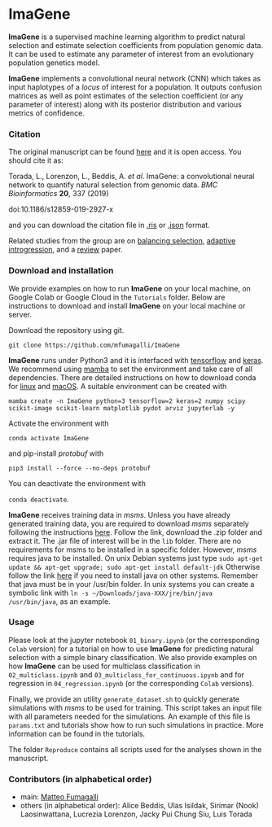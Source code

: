 # ImaGene

**ImaGene** is a supervised machine learning algorithm to predict natural selection and estimate selection coefficients from population genomic data.
It can be used to estimate any parameter of interest from an evolutionary population genetics model.

**ImaGene** implements a convolutional neural network (CNN) which takes as input haplotypes of a _locus_ of interest for a population.
It outputs confusion matrices as well as point estimates of the selection coefficient (or any parameter of interest) along with its posterior distribution and various metrics of confidence.

### Citation

The original manuscript can be found [here](https://bmcbioinformatics.biomedcentral.com/articles/10.1186/s12859-019-2927-x) and it is open access.
You should cite it as:

Torada, L., Lorenzon, L., Beddis, A. _et al_. ImaGene: a convolutional neural network to quantify natural selection from genomic data. _BMC Bioinformatics_ __20__, 337 (2019)

doi:10.1186/s12859-019-2927-x

and you can download the citation file in [.ris](citeme.ris) or [.json](citeme.json) format.

Related studies from the group are on [balancing selection](https://onlinelibrary.wiley.com/doi/10.1111/1755-0998.13379), [adaptive introgression](https://elifesciences.org/articles/64669), and a [review](https://doi.org/10.1093/gbe/evad008) paper.

### Download and installation

We provide examples on how to run **ImaGene** on your local machine, on Google Colab or Google Cloud in the `Tutorials` folder.
Below are instructions to download and install **ImaGene** on your local machine or server.

Download the repository using git.
```
git clone https://github.com/mfumagalli/ImaGene
```

**ImaGene** runs under Python3 and it is interfaced with [tensorflow](https://www.tensorflow.org) and [keras](https://keras.io/).
We recommend using [mamba](https://mamba.readthedocs.io/en/latest/) to set the environment and take care of all dependencies.
There are detailed instructions on how to download conda for [linux](https://conda.io/docs/user-guide/install/linux.html) and [macOS](https://conda.io/docs/user-guide/install/macos.html).
A suitable environment can be created with

`mamba create -n ImaGene python=3 tensorflow=2 keras=2 numpy scipy scikit-image scikit-learn matplotlib pydot arviz jupyterlab -y`

Activate the environment with 

`conda activate ImaGene`

and pip-install _protobuf_ with

`pip3 install --force --no-deps protobuf`

You can deactivate the environment with

`conda deactivate`.


**ImaGene** receives training data in _msms_.
Unless you have already generated training data, you are required to download _msms_ separately following the instructions [here](https://www.mabs.at/publications/software-msms/downloads/).
Follow the link, download the .zip folder and extract it.
The .jar file of interest will be in the `lib` folder.
There are no requirements for msms to be installed in a specific folder.
However, _msms_ requires java to be installed.
On unix Debian systems just type `sudo apt-get update && apt-get upgrade; sudo apt-get install default-jdk`
Otherwise follow the link [here](https://www.java.com/en/download/) if you need to install java on other systems.
Remember that java must be in your /usr/bin folder.
In unix systems you can create a symbolic link with `ln -s ~/Downloads/java-XXX/jre/bin/java /usr/bin/java`, as an example.

### Usage

Please look at the jupyter notebook `01_binary.ipynb` (or the corresponding `Colab` version) for a tutorial on how to use **ImaGene** for predicting natural selection with a simple binary classification.
We also provide examples on how **ImaGene** can be used for multiclass classification in `02_multiclass.ipynb` and `03_multiclass_for_continuous.ipynb` and for regression in `04_regression.ipynb` (or the corresponding `Colab` versions).

Finally, we provide an utility `generate_dataset.sh` to quickly generate simulations with _msms_ to be used for training. 
This script takes an input file with all parameters needed for the simulations.
An example of this file is `params.txt` and tutorials show how to run such simulations in practice.
More information can be found in the tutorials.

The folder `Reproduce` contains all scripts used for the analyses shown in the manuscript.

### Contributors (in alphabetical order)

- main: [Matteo Fumagalli](https://www.qmul.ac.uk/sbbs/staff/matteo-fumagalli.html)
- others (in alphabetical order): Alice Beddis, Ulas Isildak, Sirimar (Nook) Laosinwattana, Lucrezia Lorenzon, Jacky Pui Chung Siu, Luis Torada


